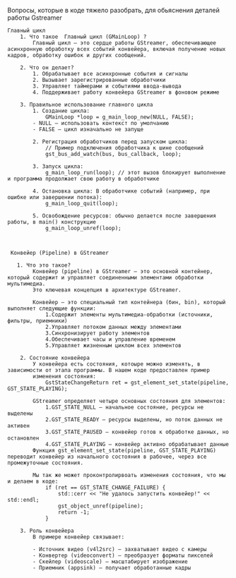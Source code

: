 
Вопросы, которые в коде тяжело разобрать, для обьяснения деталей работы Gstreamer 


    Главный цикл 
        1. Что такое  Главный цикл (GMainLoop) ? 
            Главный цикл — это сердце работы GStreamer, обеспечивающее асинхронную обработку всех событий конвейера, включая получение новых кадров, обработку ошибок и других сообщений.

        2. Что он делает? 
            1. Обрабатывает все асинхронные события и сигналы
            2. Вызывает зарегистрированные обработчики
            3. Управляет таймерами и событиями ввода-вывода
            4. Поддерживает работу конвейера GStreamer в фоновом режиме

        3. Правильное использование главного цикла
            1. Создание цикла:
                GMainLoop *loop = g_main_loop_new(NULL, FALSE);
            - NULL — использовать контекст по умолчанию
            - FALSE — цикл изначально не запуще

            2. Регистрация обработчиков перед запуском цикла:
                // Пример подключения обработчика к шине сообщений
                gst_bus_add_watch(bus, bus_callback, loop);

            3. Запуск цикла:
                g_main_loop_run(loop); // этот вызов блокирует выполнение и программа продолжает свою работу в обработчике 
            
            4. Остановка цикла: В обработчике событий (например, при ошибке или завершении потока):
                g_main_loop_quit(loop);

            5. Освобождение ресурсов: обычно делается после завершения работы, в main() конструкцие
                g_main_loop_unref(loop);



     Конвейер (Pipeline) в GStreamer

       1. Что это такое? 
            Конвейер (pipeline) в GStreamer — это основной контейнер, который содержит и управляет соединенными элементами обработки мультимедиа. 
            Это ключевая концепция в архитектуре GStreamer.

            Конвейер — это специальный тип контейнера (бин, bin), который выполняет следующие функции:
                1.Содержит элементы мультимедиа-обработки (источники, фильтры, приемники)
                2.Управляет потоком данных между элементами
                3.Синхронизирует работу элементов
                4.Обеспечивает часы и управление временем
                5.Управляет жизненным циклом всех элементов

        2. Состояние конвейера 
            У конвейера есть состояния, котоыре можно изменять, в зависимости от этапа программы. В нашем коде предоставлен пример 
            изменения состояния: 
                GstStateChangeReturn ret = gst_element_set_state(pipeline, GST_STATE_PLAYING);

            GStreamer определяет четыре основных состояния для элементов:
                1.GST_STATE_NULL — начальное состояние, ресурсы не выделены
                2.GST_STATE_READY — ресурсы выделены, но поток данных не активен
                3.GST_STATE_PAUSED — конвейер готов к обработке данных, но остановлен
                4.GST_STATE_PLAYING — конвейер активно обрабатывает данные
            Функция gst_element_set_state(pipeline, GST_STATE_PLAYING) переводит конвейер из начального состояния в рабочее, через все промежуточные состояния.

            Мы так же может проконтролирвоать изменения состояния, что мы и делаем в коде: 
                if (ret == GST_STATE_CHANGE_FAILURE) {
                    std::cerr << "Не удалось запустить конвейер!" << std::endl;
                    gst_object_unref(pipeline);
                    return -1;
                }

        3. Роль конвейера 
            В примере конвейер связывает:

            - Источник видео (v4l2src) — захватывает видео с камеры
            - Конвертер (videoconvert) — преобразует форматы пикселей
            - Скейлер (videoscale) — масштабирует изображение
            - Приемник (appsink) — получает обработанные кадры

